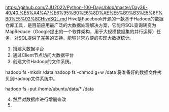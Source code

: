 https://github.com/ZJU2022/Python-100-Days/blob/master/Day36-40/40.%E5%A4%A7%E6%95%B0%E6%8D%AE%E5%B9%B3%E5%8F%B0%E5%92%8CHiveSQL.md
Hive是Facebook开源的一款基于Hadoop的数据仓库工具，是目前应用最广泛的大数据处理解决方案，它能将SQL查询转变为 MapReduce（Google提出的一个软件架构，用于大规模数据集的并行运算）任务，对SQL提供了完美的支持，能够非常方便的实现大数据统计。

1. 搭建大数据平台
2. 通过Client节点访问大数据平台
3. 创建文件Hadoop的文件系统。

hadoop fs -mkdir /data
hadoop fs -chmod g+w /data
将准备好的数据文件拷贝到Hadoop文件系统中。

hadoop fs -put /home/ubuntu/data/* /data

4. 然后对数据库进行增删查改
5. 